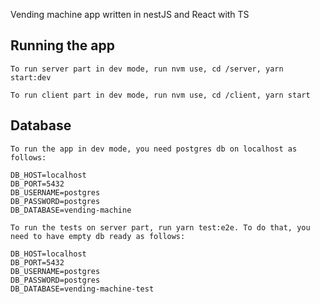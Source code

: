 Vending machine app written in nestJS and React with TS

## Running the app
```
To run server part in dev mode, run nvm use, cd /server, yarn start:dev

To run client part in dev mode, run nvm use, cd /client, yarn start
```

## Database
```
To run the app in dev mode, you need postgres db on localhost as follows:

DB_HOST=localhost
DB_PORT=5432
DB_USERNAME=postgres
DB_PASSWORD=postgres
DB_DATABASE=vending-machine

To run the tests on server part, run yarn test:e2e. To do that, you need to have empty db ready as follows:

DB_HOST=localhost
DB_PORT=5432
DB_USERNAME=postgres
DB_PASSWORD=postgres
DB_DATABASE=vending-machine-test
```

